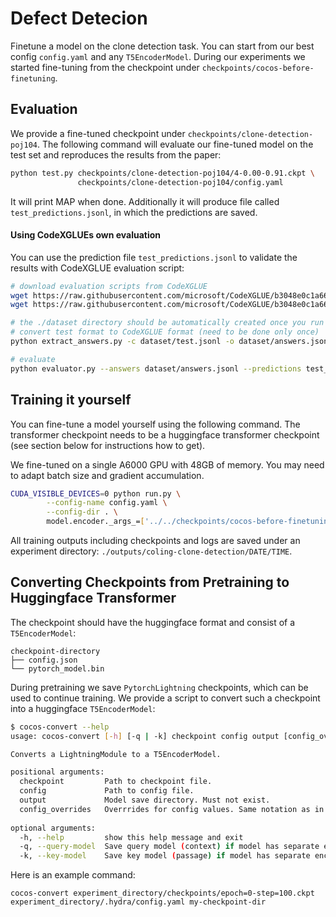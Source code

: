 # Defect Detecion

Finetune a model on the clone detection task. You can start from our best config `config.yaml` and any 
`T5EncoderModel`. 
During our experiments we started fine-tuning from the checkpoint under `checkpoints/cocos-before-finetuning`.

## Evaluation

We provide a fine-tuned checkpoint under `checkpoints/clone-detection-poj104`. 
The following command will evaluate our fine-tuned model on the test set and reproduces the results from the paper:

```bash
python test.py checkpoints/clone-detection-poj104/4-0.00-0.91.ckpt \
               checkpoints/clone-detection-poj104/config.yaml 
```

It will print MAP when done. Additionally it will produce file called `test_predictions.jsonl`, in which the
predictions are saved. 

#### Using CodeXGLUEs own evaluation
You can use the prediction file `test_predictions.jsonl` to validate the results with CodeXGLUE 
evaluation script:

```bash
# download evaluation scripts from CodeXGLUE
wget https://raw.githubusercontent.com/microsoft/CodeXGLUE/b3048e0c1a66f437f315526313e2804871520d23/Code-Code/Clone-detection-POJ-104/evaluator/extract_answers.py
wget https://raw.githubusercontent.com/microsoft/CodeXGLUE/b3048e0c1a66f437f315526313e2804871520d23/Code-Code/Clone-detection-POJ-104/evaluator/evaluator.py

# the ./dataset directory should be automatically created once you run the script
# convert test format to CodeXGLUE format (need to be done only once)
python extract_answers.py -c dataset/test.jsonl -o dataset/answers.jsonl

# evaluate 
python evaluator.py --answers dataset/answers.jsonl --predictions test_predictions.jsonl
```

## Training it yourself

You can fine-tune a model yourself using the following command. The transformer checkpoint needs to be a 
huggingface transformer checkpoint (see section below for instructions how to get).

We fine-tuned on a single A6000 GPU with 48GB of memory. You may need to adapt batch size and gradient accumulation.
```bash
CUDA_VISIBLE_DEVICES=0 python run.py \
        --config-name config.yaml \
        --config-dir . \
        model.encoder._args_=['../../checkpoints/cocos-before-finetuning']  # enter your own path here
```

All training outputs including checkpoints and logs are saved under an experiment directory:
`./outputs/coling-clone-detection/DATE/TIME`.


## Converting Checkpoints from Pretraining to Huggingface Transformer

The checkpoint should have the huggingface format and consist of a `T5EncoderModel`:
```
checkpoint-directory
├── config.json
└── pytorch_model.bin
```

During pretraining we save `PytorchLightning` checkpoints, which can be used to continue training. 
We provide a script to convert such a checkpoint into a huggingface `T5EncoderModel`:

```bash
$ cocos-convert --help
usage: cocos-convert [-h] [-q | -k] checkpoint config output [config_overrides ...]

Converts a LightningModule to a T5EncoderModel.

positional arguments:
  checkpoint         Path to checkpoint file.
  config             Path to config file.
  output             Model save directory. Must not exist.
  config_overrides   Overrrides for config values. Same notation as in OmegaConf.
                                                                                
optional arguments:
  -h, --help         show this help message and exit
  -q, --query-model  Save query model (context) if model has separate encoders.
  -k, --key-model    Save key model (passage) if model has separate encoders.
```

Here is an example command:
```
cocos-convert experiment_directory/checkpoints/epoch=0-step=100.ckpt experiment_directory/.hydra/config.yaml my-checkpoint-dir
```
